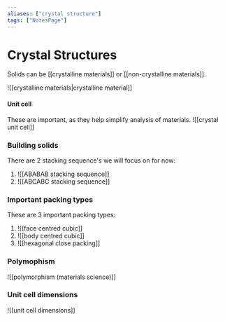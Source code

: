```yaml
---
aliases: ["crystal structure"]
tags: ["NotesPage"]
---
```


# Crystal Structures

Solids can be [[crystalline materials]] or [[non-crystalline materials]].

![[crystalline materials|crystalline material]]

#### Unit cell
These are important, as they help simplify analysis of materials.
![[crystal unit cell]]


### Building solids
There are 2 stacking sequence's we will focus on for now:

1) ![[ABABAB stacking sequence]]
2) ![[ABCABC stacking sequence]]

### Important packing types
These are 3 important packing types:

1) ![[face centred cubic]]
2) ![[body centred cubic]]
3) ![[hexagonal close packing]]

### Polymophism

![[polymorphism (materials science)]]


### Unit cell dimensions

![[unit cell dimensions]]
